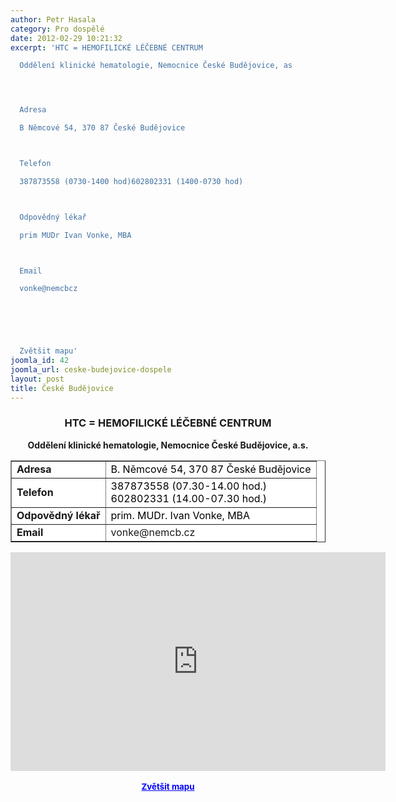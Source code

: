 ```yaml
---
author: Petr Hasala
category: Pro dospělé
date: 2012-02-29 10:21:32
excerpt: 'HTC = HEMOFILICKÉ LÉČEBNÉ CENTRUM

  Oddělení klinické hematologie, Nemocnice České Budějovice, as




  Adresa

  B Němcové 54, 370 87 České Budějovice



  Telefon

  387873558 (0730-1400 hod)602802331 (1400-0730 hod)



  Odpovědný lékař        

  prim MUDr Ivan Vonke, MBA



  Email

  vonke@nemcbcz




   

  Zvětšit mapu'
joomla_id: 42
joomla_url: ceske-budejovice-dospele
layout: post
title: České Budějovice
---
```


<h3 style="text-align: center;">
 <strong>
  <strong>
   <strong>
    <strong>
     <strong>
      <strong>
       <strong>
        <strong>
         HTC = HEMOFILICKÉ LÉČEBNÉ CENTRUM
        </strong>
       </strong>
      </strong>
     </strong>
    </strong>
   </strong>
  </strong>
 </strong>
</h3>
<p style="text-align: center;">
 <strong>
  Oddělení klinické hematologie, Nemocnice České Budějovice, a.s.
 </strong>
</p>
<table align="center" border="1" style="background-color: #ffffff;">
 <tbody>
  <tr>
   <td>
    <strong>
     Adresa
    </strong>
   </td>
   <td>
    <span style="color: #000000;">
     B. Němcové 54, 370 87 České Budějovice
    </span>
   </td>
  </tr>
  <tr>
   <td>
    <strong>
     Telefon
    </strong>
   </td>
   <td>
    <span style="color: #000000;">
     387873558 (07.30-14.00 hod.)
    </span>
    <br/>
    <span style="color: #000000;">
     602802331 (14.00-07.30 hod.)
    </span>
   </td>
  </tr>
  <tr>
   <td>
    <strong>
     Odpovědný lékař
    </strong>
   </td>
   <td>
    <span style="color: #000000;">
     prim. MUDr. Ivan Vonke, MBA
     <br/>
    </span>
   </td>
  </tr>
  <tr>
   <td>
    <strong>
     Email
    </strong>
   </td>
   <td>
    vonke@nemcb.cz
   </td>
  </tr>
 </tbody>
</table>
<p>
</p>
<p style="text-align: center;">
 <iframe frameborder="0" height="350" marginheight="0" marginwidth="0" scrolling="no" src="http://maps.google.cz/maps?f=q&amp;source=s_q&amp;hl=cs&amp;geocode=&amp;q=B.+N%C4%9Bmcov%C3%A9+44,+370+00+%C4%8Cesk%C3%A9+Bud%C4%9Bjovice&amp;aq=&amp;sll=48.961511,14.471741&amp;sspn=0.008509,0.022724&amp;brcurrent=5,0,0&amp;ie=UTF8&amp;hq=&amp;hnear=Bo%C5%BEeny+N%C4%9Bmcov%C3%A9+402%2F44,+370+07+%C4%8Cesk%C3%A9+Bud%C4%9Bjovice+7&amp;t=h&amp;ll=48.961511,14.471741&amp;spn=0.019724,0.051498&amp;z=14&amp;iwloc=A&amp;output=embed" style="display: block; margin-left: auto; margin-right: auto;" width="600">
 </iframe>
 <br/>
 <strong>
  <span style="font-size: medium;">
   <small>
    <a href="http://maps.google.cz/maps?f=q&amp;source=embed&amp;hl=cs&amp;geocode=&amp;q=B.+N%C4%9Bmcov%C3%A9+44,+370+00+%C4%8Cesk%C3%A9+Bud%C4%9Bjovice&amp;aq=&amp;sll=48.961511,14.471741&amp;sspn=0.008509,0.022724&amp;brcurrent=5,0,0&amp;ie=UTF8&amp;hq=&amp;hnear=Bo%C5%BEeny+N%C4%9Bmcov%C3%A9+402%2F44,+370+07+%C4%8Cesk%C3%A9+Bud%C4%9Bjovice+7&amp;t=h&amp;ll=48.961511,14.471741&amp;spn=0.019724,0.051498&amp;z=14&amp;iwloc=A" style="color: #0000ff; text-align: left;">
     Zvětšit mapu
    </a>
   </small>
  </span>
 </strong>
</p>